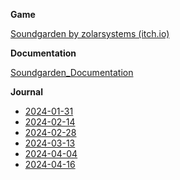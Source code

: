 **Game**

[Soundgarden by zolarsystems (itch.io)](https://zolarsystems.itch.io/soundgarden)

**Documentation**

[Soundgarden_Documentation](Soundgarden_Documentation.md)

**Journal**
- [2024-01-31](2024-01-31.md)
- [2024-02-14](2024-02-14.md)
- [2024-02-28](2024-02-28.md)
- [2024-03-13](2024-03-13.md)
- [2024-04-04](2024-04-04.md)
- [2024-04-16](2024-04-16.md)
